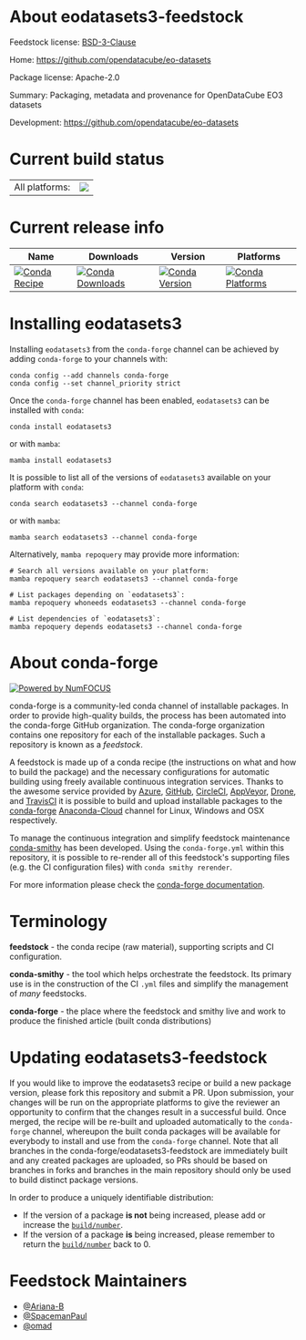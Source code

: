 About eodatasets3-feedstock
===========================

Feedstock license: [BSD-3-Clause](https://github.com/conda-forge/eodatasets3-feedstock/blob/main/LICENSE.txt)

Home: https://github.com/opendatacube/eo-datasets

Package license: Apache-2.0

Summary: Packaging, metadata and provenance for OpenDataCube EO3 datasets

Development: https://github.com/opendatacube/eo-datasets

Current build status
====================


<table><tr><td>All platforms:</td>
    <td>
      <a href="https://dev.azure.com/conda-forge/feedstock-builds/_build/latest?definitionId=17870&branchName=main">
        <img src="https://dev.azure.com/conda-forge/feedstock-builds/_apis/build/status/eodatasets3-feedstock?branchName=main">
      </a>
    </td>
  </tr>
</table>

Current release info
====================

| Name | Downloads | Version | Platforms |
| --- | --- | --- | --- |
| [![Conda Recipe](https://img.shields.io/badge/recipe-eodatasets3-green.svg)](https://anaconda.org/conda-forge/eodatasets3) | [![Conda Downloads](https://img.shields.io/conda/dn/conda-forge/eodatasets3.svg)](https://anaconda.org/conda-forge/eodatasets3) | [![Conda Version](https://img.shields.io/conda/vn/conda-forge/eodatasets3.svg)](https://anaconda.org/conda-forge/eodatasets3) | [![Conda Platforms](https://img.shields.io/conda/pn/conda-forge/eodatasets3.svg)](https://anaconda.org/conda-forge/eodatasets3) |

Installing eodatasets3
======================

Installing `eodatasets3` from the `conda-forge` channel can be achieved by adding `conda-forge` to your channels with:

```
conda config --add channels conda-forge
conda config --set channel_priority strict
```

Once the `conda-forge` channel has been enabled, `eodatasets3` can be installed with `conda`:

```
conda install eodatasets3
```

or with `mamba`:

```
mamba install eodatasets3
```

It is possible to list all of the versions of `eodatasets3` available on your platform with `conda`:

```
conda search eodatasets3 --channel conda-forge
```

or with `mamba`:

```
mamba search eodatasets3 --channel conda-forge
```

Alternatively, `mamba repoquery` may provide more information:

```
# Search all versions available on your platform:
mamba repoquery search eodatasets3 --channel conda-forge

# List packages depending on `eodatasets3`:
mamba repoquery whoneeds eodatasets3 --channel conda-forge

# List dependencies of `eodatasets3`:
mamba repoquery depends eodatasets3 --channel conda-forge
```


About conda-forge
=================

[![Powered by
NumFOCUS](https://img.shields.io/badge/powered%20by-NumFOCUS-orange.svg?style=flat&colorA=E1523D&colorB=007D8A)](https://numfocus.org)

conda-forge is a community-led conda channel of installable packages.
In order to provide high-quality builds, the process has been automated into the
conda-forge GitHub organization. The conda-forge organization contains one repository
for each of the installable packages. Such a repository is known as a *feedstock*.

A feedstock is made up of a conda recipe (the instructions on what and how to build
the package) and the necessary configurations for automatic building using freely
available continuous integration services. Thanks to the awesome service provided by
[Azure](https://azure.microsoft.com/en-us/services/devops/), [GitHub](https://github.com/),
[CircleCI](https://circleci.com/), [AppVeyor](https://www.appveyor.com/),
[Drone](https://cloud.drone.io/welcome), and [TravisCI](https://travis-ci.com/)
it is possible to build and upload installable packages to the
[conda-forge](https://anaconda.org/conda-forge) [Anaconda-Cloud](https://anaconda.org/)
channel for Linux, Windows and OSX respectively.

To manage the continuous integration and simplify feedstock maintenance
[conda-smithy](https://github.com/conda-forge/conda-smithy) has been developed.
Using the ``conda-forge.yml`` within this repository, it is possible to re-render all of
this feedstock's supporting files (e.g. the CI configuration files) with ``conda smithy rerender``.

For more information please check the [conda-forge documentation](https://conda-forge.org/docs/).

Terminology
===========

**feedstock** - the conda recipe (raw material), supporting scripts and CI configuration.

**conda-smithy** - the tool which helps orchestrate the feedstock.
                   Its primary use is in the construction of the CI ``.yml`` files
                   and simplify the management of *many* feedstocks.

**conda-forge** - the place where the feedstock and smithy live and work to
                  produce the finished article (built conda distributions)


Updating eodatasets3-feedstock
==============================

If you would like to improve the eodatasets3 recipe or build a new
package version, please fork this repository and submit a PR. Upon submission,
your changes will be run on the appropriate platforms to give the reviewer an
opportunity to confirm that the changes result in a successful build. Once
merged, the recipe will be re-built and uploaded automatically to the
`conda-forge` channel, whereupon the built conda packages will be available for
everybody to install and use from the `conda-forge` channel.
Note that all branches in the conda-forge/eodatasets3-feedstock are
immediately built and any created packages are uploaded, so PRs should be based
on branches in forks and branches in the main repository should only be used to
build distinct package versions.

In order to produce a uniquely identifiable distribution:
 * If the version of a package **is not** being increased, please add or increase
   the [``build/number``](https://docs.conda.io/projects/conda-build/en/latest/resources/define-metadata.html#build-number-and-string).
 * If the version of a package **is** being increased, please remember to return
   the [``build/number``](https://docs.conda.io/projects/conda-build/en/latest/resources/define-metadata.html#build-number-and-string)
   back to 0.

Feedstock Maintainers
=====================

* [@Ariana-B](https://github.com/Ariana-B/)
* [@SpacemanPaul](https://github.com/SpacemanPaul/)
* [@omad](https://github.com/omad/)

